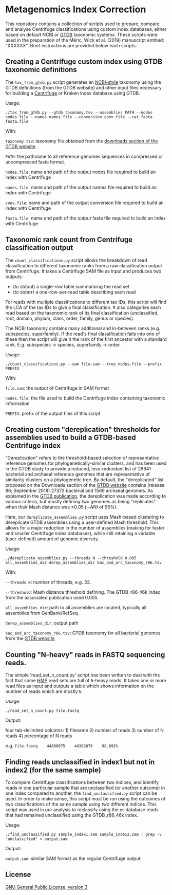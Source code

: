 # Metagenomics Index Correction
This repository contains a collection of scripts used to prepare, compare and analyse Centrifuge classifications using custom index databases, either based on default NCBI or [GTDB](http://gtdb.ecogenomic.org/) taxonomic systems. These scripts were used in the preparation of the Méric, Wick et al. (2019) manuscript entitled: "XXXXXX". Brief instructions are provided below each scripts.



## Creating a Centrifuge custom index using GTDB taxonomic definitions
The `tax_from_gtdb.py` script generates an [NCBI-style](ftp://ftp.ncbi.nlm.nih.gov/pub/taxonomy/taxdump_readme.txt) taxonomy using the GTDB definitions (from the GTDB website) and other input files necessary for building a [Centrifuge](https://ccb.jhu.edu/software/centrifuge) or Kraken index database using GTDB.

Usage:

`./tax_from_gtdb.py --gtdb taxonomy.tsv --assemblies PATH --nodes nodes.file --names names.file --conversion conv.file --cat_fasta fasta.file`

With: 

`taxonomy.tsv`: taxonomy file obtained from the [downloads section of the GTDB website](http://gtdb.ecogenomic.org/downloads).

`PATH`: the pathname to all reference genomes sequences in compressed or uncompressed fasta format.

`nodes.file`: name and path of the output nodes file required to build an index with Centrifuge

`names.file`: name and path of the output names file required to build an index with Centrifuge

`conv.file`: name and path of the output conversion file required to build an index with Centrifuge

`fasta.file`: name and path of the output fasta file required to build an index with Centrifuge



## Taxonomic rank count from Centrifuge classification output
The `count_classifications.py` script allows the breakdown of read classification to different taxonomic ranks from a raw classification output from Centrifuge. It takes a Centrifuge SAM file as input and produces two outputs:
  * (to stdout) a single-row table summarising the read set
  * (to stderr) a one-row-per-read table describing each read

For reads with multiple classifications to different tax IDs, this script will find the LCA of the tax IDs to give a final classification. It also categories each read based on the taxonomic rank of its final classification (unclassified, root, domain, phylum, class, order, family, genus or species).

The NCBI taxonomy contains many additional and in-between ranks (e.g. subspecies, superfamily). If the read's final classification falls into one of these then the script will give it the rank of the first ancestor with a standard rank. E.g. subspecies -> species, superfamily -> order.

Usage:

`./count_classifications.py --sam file.sam --tree nodes.file --prefix PREFIX`

With:

`file.sam`: the output of Centrifuge in SAM format

`nodes.file`: the file used to build the Centrifuge index containing taxonomic information

`PREFIX`: prefix of the output files of this script



## Creating custom "dereplication" thresholds for assemblies used to build a GTDB-based Centrifuge index

"Dereplication" refers to the threshold-based selection of representative reference genomes for phylogenetically-similar clusters, and has been used in the GTDB study to provide a reduced, less-redundant list of 28941 bacterial and archaeal reference genomes that are representative of similarity clusters on a phylogenetic tree. By default, the "dereplicated" list proposed on the Downloads section of the [GTDB website](http://gtdb.ecogenomic.org/downloads) contains (release 86; September 2018) 27372 bacterial and 1569 archaeal genomes. As explained in the [GTDB publication](https://www.nature.com/articles/nbt.4229), the dereplication was made according to various criteria, but mostly defining two genomes as being "replicates" when their Mash distance was ≤0.05 (∼ANI of 95%).

Here, our `dereplicate_assemblies.py` script uses Mash-based clustering to dereplicate GTDB assemblies using a user-defined Mash threshold. This allows for a major reduction in the number of assemblies (making for faster and smaller Centrifuge index databases), while still retaining a variable (user-defined) amount of genomic diversity.

Usage:

`./dereplicate_assemblies.py --threads N --threshold 0.005 all_assemblies_dir derep_assemblies_dir bac_and_arc_taxonomy_r86.tsv`

With:

`--threads N`: number of threads, e.g. 32.

`--threshold`: Mash distance threshold defining. The GTDB_r86_46k index from the associated publication used 0.005.

`all_assemblies_dir`: path to all assemblies are located, typically all assemblies from GenBank/RefSeq.

`derep_assemblies_dir`: output path

`bac_and_arc_taxonomy_r86.tsv`: GTDB taxonomy for all bacterial genomes from the [GTDB website](http://gtdb.ecogenomic.org/downloads)

## Counting "N-heavy" reads in FASTQ sequencing reads.

The simple 'read_set_n_count.py' script has been written to deal with the fact that some [HMP](https://hmpdacc.org/) read sets are full of `N`-heavy reads. It takes one or more read files as input and outputs a table which shows information on the number of reads which are mostly `N`.

Usage:

`./read_set_n_count.py file.fastq`

Output: 

four tab-delimited columns:
          1) filename
          2) number of reads
          3) number of N reads
          4) percentage of N reads

e.g. `file.fastq    44880075    44382676    98.892%`


## Finding reads unclassified in index1 but not in index2 (for the same sample)

To compare Centrifuge classifications between two indices, and identify reads in one particular sample that are unclassified (or another outcome) in one index compared to another, the `find_unclassified.py` script can be used. In order to make sense, this script must be run using the outcomes of two classifications of the same sample using two different indices. This script was used in our analysis to reclassify using the `nt` database reads that had remained unclassified using the GTDB_r86_46k index.

Usage:

`./find_unclassified.py sample_index1.sam sample_index2.sam | grep -v "unclassified" > output.sam`

Output:

`output.sam`: similar SAM format as the regular Centrifuge output.


## License

[GNU General Public License, version 3](https://www.gnu.org/licenses/gpl-3.0.html)
